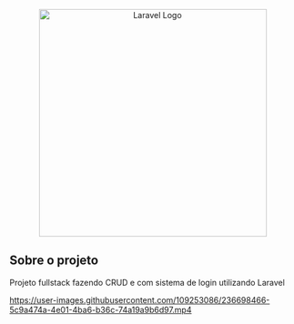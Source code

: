 <p align="center"><a href="https://laravel.com" target="_blank"><img src="https://raw.githubusercontent.com/laravel/art/master/logo-lockup/5%20SVG/2%20CMYK/1%20Full%20Color/laravel-logolockup-cmyk-red.svg" width="400" alt="Laravel Logo"></a></p>

## Sobre o projeto

Projeto fullstack fazendo CRUD e com sistema de login utilizando Laravel



https://user-images.githubusercontent.com/109253086/236698466-5c9a474a-4e01-4ba6-b36c-74a19a9b6d97.mp4
